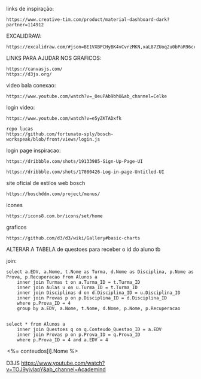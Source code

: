 links de inspiração:

    https://www.creative-tim.com/product/material-dashboard-dark?partner=114912

EXCALIDRAW:

    https://excalidraw.com/#json=BE1VXBPCHyBK4vCvrzMKN,xaL87ZUoq2u0bPaR96ccZw


LINKS PARA AJUDAR NOS GRAFICOS:

    https://canvasjs.com/
    https://d3js.org/

video bala conexao:

    https://www.youtube.com/watch?v=_OeuPAb9bhU&ab_channel=Celke


login video:

    https://www.youtube.com/watch?v=e5yZKTADxfk

    repo lucas
    https://github.com/fortunato-sply/bosch-workspeak/blob/front/views/login.js

login page inspiracao:

    https://dribbble.com/shots/19133985-Sign-Up-Page-UI

    https://dribbble.com/shots/17080426-Log-in-page-Untitled-UI

site oficial de estilos web bosch

    https://boschddm.com/project/menus/


icones

    https://icons8.com.br/icons/set/home

graficos

    https://github.com/d3/d3/wiki/Gallery#basic-charts


ALTERAR A TABELA de questoes para receber o id do aluno tb


join:

    select a.EDV, a.Nome, t.Nome as Turma, d.Nome as Disciplina, p.Nome as Prova, p.Recuperacao from Alunos a
        inner join Turmas t on a.Turma_ID = t.Turma_ID
        inner join Aulas u on u.Turma_ID = t.Turma_ID
        inner join Disciplinas d on d.Disciplina_ID = u.Disciplina_ID
        inner join Provas p on p.Disciplina_ID = d.Disciplina_ID
        where p.Prova_ID = 4
        group by a.EDV, a.Nome, t.Nome, d.Nome, p.Nome, p.Recuperacao


    select * from Alunos a
        inner join Questoes q on q.Conteudo_Questao_ID = a.EDV
        inner join Provas p on p.Prova_ID = q.Prova_ID
        where p.Prova_ID = 4 and a.EDV = 4


<option value='<%= conteudos[i].Conteudo_ID %>'> <%= conteudos[i].Nome %> </option>


D3JS
    https://www.youtube.com/watch?v=TOJ9yjvlapY&ab_channel=Academind